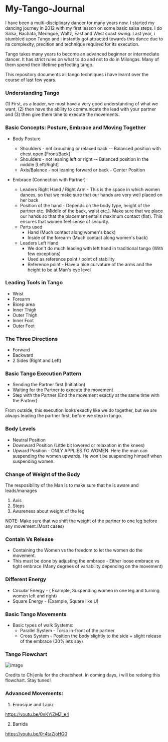# My-Tango-Journal

I have been a multi-disciplinary dancer for many years now. I started my dancing journey in 2012 with my first lesson on some basic salsa steps. I do Salsa, Bachata, Meringue, Waltz, East and West coast swing. Last year, i stumbled upon Tango and i instantly got attracted towards this dance due to its complexity, precition and technique required for its execution.

Tango takes many years to become an advanced beginner or intermediate dancer. It has strict rules on what to do and not to do in Milongas. Many of them spend their lifetime perfecting tango.

This repository documents all tango techniques i have learnt over the course of last few years.

### Understanding Tango

(1) First, as a leader, we must have a very good understanding of what we want, (2) then have the ability to communicate the lead with your partner and (3) then give them time to execute the movements. 


### Basic Concepts: Posture, Embrace and Moving Together

* Body Posture
  * Shoulders - not crouching or relaxed back -- Balanced position with chest open [Front/Back]
  * Shoulders - not leaning left or right -- Balanced position in the middle [Left/Right]
  * Axis/Balance - not leaning forward or back - Center Position
  
* Embrace (Connection with Partner)
  * Leaders Right Hand / Right Arm - This is the space in which women dances, so that we make sure that our hands are very well placed on her back
  * Position of the hand - Depends on the body type, height of the partner etc. (Middle of the back, waist etc.). Make sure that we place our hands so that the placement entails maximum contact (flat). This ensures that women feel sense of security.
  * Parts used
    * Hand (Much contact along women's back) 
    * Inside of the forearm (Much contact along women's back)
  * Leaders Left Hand
    * We don't do much leading with left hand in traditional tango (With few exceptions) 
    * Used as reference point / point of stability
    * Reference point - Have a nice curvature of the arms and the height to be at Man's eye level
    
### Leading Tools in Tango

* Wrist
* Forearm
* Bicep area
* Inner Thigh
* Outer Thigh
* Inner Foot
* Outer Foot
    
### The Three Directions

* Forward
* Backward
* 2 Sides (Right and Left)

### Basic Tango Execution Pattern

* Sending the Partner first (Initiation)
* Waiting for the Partner to execute the movement
* Step with the Partner (End the movement exactly at the same time with the Partner)

From outside, this execution looks exactly like we do together, but we are always leading the partner first, before we step in tango.

### Body Levels

* Neutral Position
* Downward Position (Little bit lowered or relaxation in the knees)
* Upward Position - ONLY APPLIES TO WOMEN. Here the man can suspending the women upwards. He won't be suspending himself when suspending women.

### Change of Weight of the Body

The resposibility of the Man is to make sure that he is aware and leads/manages 
1. Axis
2. Steps
3. Awareness about weight of the leg

NOTE: Make sure that we shift the weight of the partner to one leg before any movement.(Most cases)

### Contain Vs Release

* Containing the Women vs the freedom to let the women do the movement.
* This must be done by adjusting the embrace - Either loose embrace vs tight embrace (Many degrees of variability depending on the movement)

### Different Energy

* Circular Energy - ( Example, Suspending women in one leg and turning women left and right)
* Square Energy - (Example, Square like U)

### Basic Tango Movements

* Basic types of walk Systems:
  * Parallel System - Torso in-front of the partner
  * Cross System - Position the body slightly to the side + slight release of the embrace (30% lets say) 

### Tango Flowchart 
 
![image](https://user-images.githubusercontent.com/2145211/49276797-8375e180-f44d-11e8-824f-fe0903c577ca.png)

Credits to Chijenlu for the cheatsheet. 
In coming days, i will be redoing this flowchart. Stay tuned!


### Advanced Movements:

1. Enrosque and Lapiz 

https://youtu.be/0nKYjZMZ_e4


2. Barrida

https://youtu.be/0-4taZjoHG0

